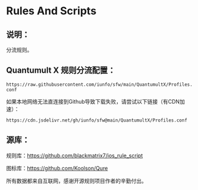 # Rules And Scripts

## 说明：

分流规则。



## Quantumult X 规则分流配置：



```https://raw.githubusercontent.com/iunfo/sfw/main/QuantumultX/Profiles.conf```



如果本地网络无法直连接到Github导致下载失败，请尝试以下链接（有CDN加速）：

```https://cdn.jsdelivr.net/gh/iunfo/sfw@main/QuantumultX/Profiles.conf```



## 源库：

规则库：https://github.com/blackmatrix7/ios_rule_script

图标库：https://github.com/Koolson/Qure



所有数据都来自互联网，感谢开源规则项目作者的辛勤付出。

